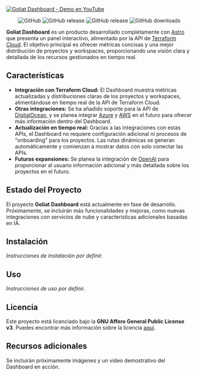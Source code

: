 [![Goliat Dashboard - Demo en YouTube](https://img.youtube.com/vi/qboa7lv-618/maxresdefault.jpg)](https://www.youtube.com/watch?v=qboa7lv-618&autoplay=1)

<p align="center">
  <img src="https://img.shields.io/github/license/danieljsaldana/goliat-dashboard?style=flat-square" alt="GitHub" style="display: inline-block;">
	<release alt="GitHub release" style="display: inline-block;">
		<img src="https://img.shields.io/github/v/release/danieljsaldana/goliat-dashboard?style=flat-square" alt="GitHub release" style="display: inline-block;">
		<img src="https://img.shields.io/github/v/release/danieljsaldana/goliat-dashboard?include_prereleases&style=flat-square" alt="GitHub release" style="display: inline-block;">
	</release>
	<img src="https://img.shields.io/github/downloads/danieljsaldana/goliat-dashboard/total?style=flat-square" alt="GitHub downloads" style="display: inline-block;">
</p>

**Goliat Dashboard** es un producto desarrollado completamente con [Astro](https://astro.build/) que presenta un panel interactivo, alimentado por la API de [Terraform Cloud](https://www.terraform.io/cloud). El objetivo principal es ofrecer métricas concisas y una mejor distribución de proyectos y workspaces, proporcionando una visión clara y detallada de los recursos gestionados en tiempo real.

## Características

- **Integración con Terraform Cloud:** El Dashboard muestra métricas actualizadas y distribuciones claras de los proyectos y workspaces, alimentándose en tiempo real de la API de Terraform Cloud.
- **Otras integraciones:** Se ha añadido soporte para la API de [DigitalOcean](https://www.digitalocean.com/), y se planea integrar [Azure](https://azure.microsoft.com/) y [AWS](https://aws.amazon.com/) en el futuro para ofrecer más información dentro del Dashboard.
- **Actualización en tiempo real:** Gracias a las integraciones con estas APIs, el Dashboard no requiere configuración adicional ni procesos de "onboarding" para los proyectos. Las rutas dinámicas se generan automáticamente y comienzan a mostrar datos con solo conectar las APIs.
- **Futuras expansiones:** Se planea la integración de [OpenAI](https://openai.com/) para proporcionar al usuario información adicional y más detallada sobre los proyectos en el futuro.

## Estado del Proyecto

El proyecto **Goliat Dashboard** está actualmente en fase de desarrollo. Próximamente, se incluirán más funcionalidades y mejoras, como nuevas integraciones con servicios de nube y características adicionales basadas en IA.

## Instalación

_Instrucciones de instalación por definir._

## Uso

_Instrucciones de uso por definir._

## Licencia

Este proyecto está licenciado bajo la **GNU Affero General Public License v3**. Puedes encontrar más información sobre la licencia [aquí](https://www.gnu.org/licenses/agpl-3.0.en.html).

## Recursos adicionales

Se incluirán próximamente imágenes y un video demostrativo del Dashboard en acción.